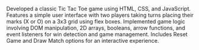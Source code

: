 Developed a classic Tic Tac Toe game using HTML, CSS, and JavaScript. Features a simple user interface with two players taking turns placing their marks (X or O) on a 3x3 grid using flex boxes. Implemented game logic involving DOM manipulation, 2D arrays, booleans, arrow functions, and event listeners for win detection and game management. Includes Reset Game and Draw Match options for an interactive experience.
